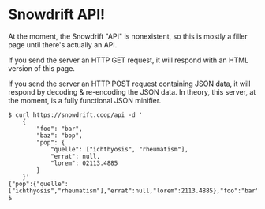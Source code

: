 # Snowdrift API!

At the moment, the Snowdrift "API" is nonexistent, so this is mostly a
filler page until there's actually an API.

If you send the server an HTTP GET request, it will respond with an HTML version
of this page.

If you send the server an HTTP POST request containing JSON data, it will
respond by decoding & re-encoding the JSON data. In theory, this server, at the
moment, is a fully functional JSON minifier.

    $ curl https://snowdrift.coop/api -d '
        {
            "foo": "bar",
            "baz": "bop",
            "pop": {
                "quelle": ["ichthyosis", "rheumatism"],
                "errat": null,
                "lorem": 02113.4885
            }
        }'
    {"pop":{"quelle":["ichthyosis","rheumatism"],"errat":null,"lorem":2113.4885},"foo":"bar","baz":"bop"}
    $

